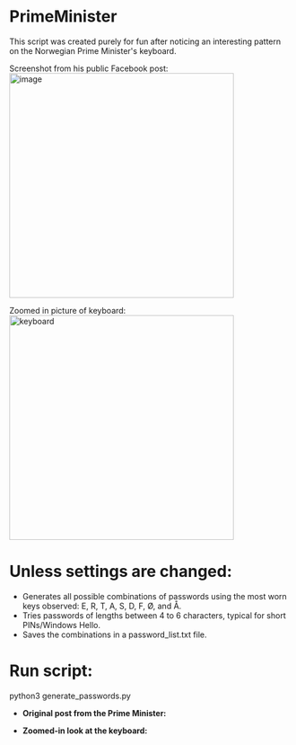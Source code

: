 # PrimeMinister
This script was created purely for fun after noticing an interesting pattern on the Norwegian Prime Minister's keyboard.

Screenshot from his public Facebook post:<br>
  <img src="https://github.com/user-attachments/assets/b0c85fee-bfb6-4fe2-9203-c554e046e1dc" alt="image" width="400">

Zoomed in picture of keyboard:<br>
  <img src="https://github.com/user-attachments/assets/f3484fb5-85c2-4f1c-9020-83909d85bf1a" alt="keyboard" width="400">

# Unless settings are changed:
* Generates all possible combinations of passwords using the most worn keys observed: E, R, T, A, S, D, F, Ø, and Å.
* Tries passwords of lengths between 4 to 6 characters, typical for short PINs/Windows Hello.
* Saves the combinations in a password_list.txt file.

# Run script:
python3 generate_passwords.py

- **Original post from the Prime Minister:**

- **Zoomed-in look at the keyboard:**

